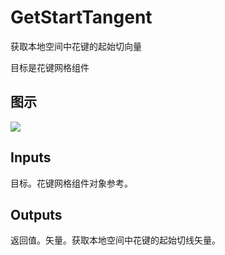 # GetStartTangent

获取本地空间中花键的起始切向量

目标是花键网格组件

## 图示

![]($-20221218-21015190.png)

## Inputs

目标。花键网格组件对象参考。  

## Outputs

返回值。矢量。获取本地空间中花键的起始切线矢量。
